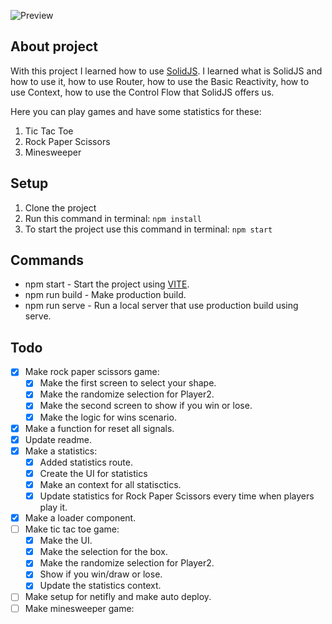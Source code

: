 ![Preview](https://i.imgur.com/vZKj7tm.png)

## About project

With this project I learned how to use [SolidJS](https://www.solidjs.com/). I learned what is SolidJS and how to use it, how to use Router, how to use the Basic Reactivity, how to use Context, how to use the Control Flow that SolidJS offers us.

Here you can play games and have some statistics for these:

1. Tic Tac Toe
2. Rock Paper Scissors
3. Minesweeper

## Setup

1. Clone the project
2. Run this command in terminal: `npm install`
3. To start the project use this command in terminal: `npm start`

## Commands

-   npm start - Start the project using [VITE](https://vitejs.dev/).
-   npm run build - Make production build.
-   npm run serve - Run a local server that use production build using serve.

## Todo

-   [x] Make rock paper scissors game:
    -   [x] Make the first screen to select your shape.
    -   [x] Make the randomize selection for Player2.
    -   [x] Make the second screen to show if you win or lose.
    -   [x] Make the logic for wins scenario.
-   [x] Make a function for reset all signals.
-   [x] Update readme.
-   [x] Make a statistics:
    -   [x] Added statistics route.
    -   [x] Create the UI for statistics
    -   [x] Make an context for all statisctics.
    -   [x] Update statistics for Rock Paper Scissors every time when players play it.
-   [x] Make a loader component.
-   [ ] Make tic tac toe game:
    -   [x] Make the UI.
    -   [x] Make the selection for the box.
    -   [x] Make the randomize selection for Player2.
    -   [x] Show if you win/draw or lose.
    -   [x] Update the statistics context.
-   [ ] Make setup for netifly and make auto deploy.
-   [ ] Make minesweeper game:
